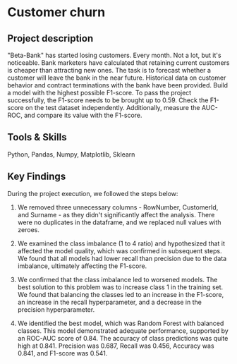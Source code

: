 # Customer churn

## Project description 
"Beta-Bank" has started losing customers. Every month. Not a lot, but it's noticeable. Bank marketers have calculated that retaining current customers is cheaper than attracting new ones. The task is to forecast whether a customer will leave the bank in the near future. Historical data on customer behavior and contract terminations with the bank have been provided. Build a model with the highest possible F1-score. To pass the project successfully, the F1-score needs to be brought up to 0.59. Check the F1-score on the test dataset independently. Additionally, measure the AUC-ROC, and compare its value with the F1-score.

## Tools & Skills
Python, Pandas, Numpy, Matplotlib, Sklearn

## Key Findings

During the project execution, we followed the steps below:

1) We removed three unnecessary columns - RowNumber, CustomerId, and Surname - as they didn't significantly affect the analysis. There were no duplicates in the dataframe, and we replaced null values with zeroes.

2) We examined the class imbalance (1 to 4 ratio) and hypothesized that it affected the model quality, which was confirmed in subsequent steps. We found that all models had lower recall than precision due to the data imbalance, ultimately affecting the F1-score.

3) We confirmed that the class imbalance led to worsened models. The best solution to this problem was to increase class 1 in the training set. We found that balancing the classes led to an increase in the F1-score, an increase in the recall hyperparameter, and a decrease in the precision hyperparameter.

4) We identified the best model, which was Random Forest with balanced classes. This model demonstrated adequate performance, supported by an ROC-AUC score of 0.84. The accuracy of class predictions was quite high at 0.841. Precision was 0.687, Recall was 0.456, Accuracy was 0.841, and F1-score was 0.541.
